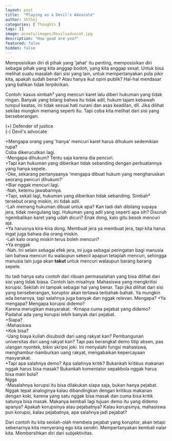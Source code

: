 ```yaml
---
layout: post
title:  "Playing as a Devil's Advocate"
author: Shlhnj
categories: [ Thoughts ]
tags: []
image: assets/images/Devilsadvocat.jpg
description: "How good are you?"
featured: false
hidden: false
---
```


Memposisikan diri di pihak yang 'jahat' itu penting, memposisikan diri sebagai pihak yang kita anggap bodoh, yang kita anggap sesat. Untuk bisa melihat suatu masalah dari sisi yang lain, untuk mempertanyakan pola pikir kita, apakah sudah benar? Atau hanya ikut opini publik? Hal-hal mendasar yang bahkan tidak terpikirkan.

Contoh: kasus simbah² yang mencuri karet lalu diberi hukuman yang tidak ringan. Banyak yang bilang bahwa itu tidak adil, hukum tajam kebawah tumpul keatas, ini tidak sesuai hati nurani dan asas keadilan, dll. Jika dilihat sekilas mungkin memang seperti itu. Tapi coba kita melihat dari sisi yang berseberangan.

(+) Defender of justice <br>
(-) Devil's advocate<br>

+Mengapa orang yang 'hanya' mencuri karet harus dihukum sedemikian rupa?<br>
Coba dikerucutkan lagi.<br>
-Mengapa dihukum? Tentu saja karena dia pencuri.<br>
+Tapi kan hukuman yang diberikan tidak sebanding dengan perbuatannya yang hanya sepele.<br>
-Oke, sekarang pertanyaanya 'mengapa dibuat hukum yang mengharuskan seorang pencuri dihukum?'<br>
+Biar nggak mencuri lagi.<br>
-Nah, ketemu jawabannya.<br>
+Tapi, sekali lagi, hukuman yang diberikan tidak sebanding. Simbah² tersebut orang miskin, ini tidak adil.<br>
-Lah memang hukuman dibuat untuk apa? Kan tadi dah dibilang supaya jera, tidak mengulang lagi. Hukuman yang adil yang seperti apa sih? Disuruh ngembalikan karet yang udah dicuri? Enak dong, kalo gitu besok mencuri aja. <br>
+Ya harusnya kira-kira dong. Membuat jera ya membuat jera, tapi kita harus ingat juga bahwa dia orang miskin.<br>
-Lah kalo orang miskin terus boleh mencuri?<br>
+Ya enggak<br>
-Nah. Ini selain sebagai efek jera, ini juga sebagai peringatan bagi manusia lain bahwa mencuri itu walaupun sekecil apapun tetaplah mencuri, sehingga manusia lain juga akan **takut** untuk mencuri walaupun barang barang sepele.<br>

Itu tadi hanya satu contoh dari ribuan permasalahan yang bisa dilihat dari sisi yang tidak biasa. Contoh lain misalnya:
Mahasiswa yang mengkritisi korupsi. Sekilah ini tampak sebagai hal yang benar. Tapi jika dilihat dari sisi yang berseberangan, koruptor akan tertawa terbahak-bahak. Ya mungkin ada benarnya, tapi salahnya juga banyak dan nggak relevan. Mengapa?
+Ya mengapa? Mengapa korupsi didemo?<br>
Karena merugikan masyarakat.
-Krnapa cuma pejabat yang didemo? Padahal ada yang korupsi lebih banyak dari pejabat.<br>
+Siapa?<br>
-Mahasiswa<br>
+Kok bisa?<br>
-Uang biaya kuliah disubsidi dari uang rakyat kan? Pembangunan universitas dsri uang rakyat kan? Tapi pas berangkat demo titip absen, pas ulangan nyontek, bikin skripsi joki. Ini menyalahi fungsi mahasiswa, menghambur-hamburkan uang rakyat, mengabaikan kepercayaan masyarakat.<br>
+Tapi apa salahnya demo? Apa salahnya kritik? Bukankah kritikus makanan nggak harus bisa masak? Bukankah komentator sepakbola nggak harus bisa main bola?<br>
Ngga<br>
-Masalahnya korupsi itu bisa dilakukan siapa saja, bukan hanya pejabat. Nggak tepat analoginya kalau dibandingkan dengan kritikus makanan dengan koki, karena yang satu nggak bisa masak dan cuma bisa kritik satunya bisa masak. Makanya kembali lagi tujuan demo itu yang didemo apanya? Apakah korupsinya atau pejabatnya? Kalau korupsinya, mahasiswa pun korupsi, kalau pejabatnya, apa salahnya jadi pejabat?<br>

Dari contoh itu kita seolah-olah membela pejabat yang koruptor, akan tetapi sebenarnya kita menyerang ego kita sendiri. Mempertanyakan kembali nalar kita. Membersihkan diri dari subjektivitas.
